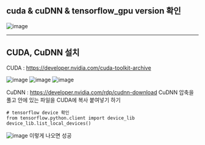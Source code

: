 ## cuda & cuDNN & tensorflow_gpu version 확인
![image](https://github.com/kdahun/gpt_fine-tuning/assets/101082485/70cf15ce-1754-4594-9dbe-1a765469aee1)

***
## CUDA, CuDNN 설치
CUDA : <https://developer.nvidia.com/cuda-toolkit-archive>

![image](https://github.com/kdahun/gpt_fine-tuning/assets/101082485/1465e3c6-7927-4b69-be31-44e8f079bd9f)
![image](https://github.com/kdahun/gpt_fine-tuning/assets/101082485/14ffc70e-cdcc-41ad-a2c2-c9c3d7623a22)
![image](https://github.com/kdahun/gpt_fine-tuning/assets/101082485/15f43d6f-8320-4c33-afc4-228a876dcfb4)

CuDNN : <https://developer.nvidia.com/rdp/cudnn-download>
CuDNN 압축을 풀고 안에 있는 파일을 CUDA에 복사 붙여넣기 하기

```
# tensorflow device 확인
from tensorflow.python.client import device_lib
device_lib.list_local_devices()
```

![image](https://github.com/kdahun/gpt_fine-tuning/assets/101082485/c5e22630-85f3-49f3-bb64-3b5940c0d97c)
이렇게 나오면 성공
